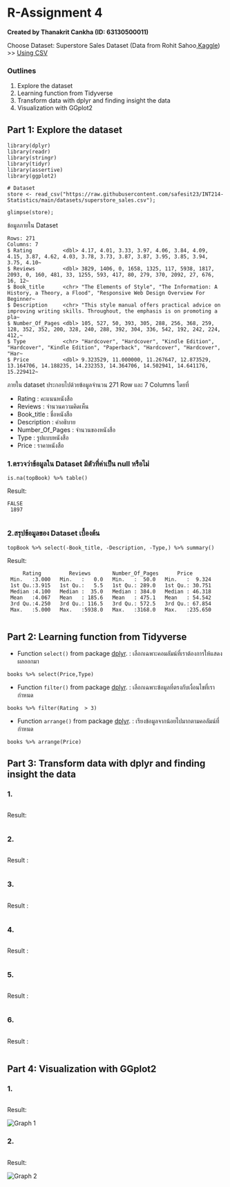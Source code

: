 # R-Assignment 4

**Created by Thanakrit Cankha (ID: 63130500011)**

Choose Dataset:
Superstore Sales Dataset (Data from Rohit Sahoo,[Kaggle](https://www.kaggle.com/rohitsahoo/sales-forecasting)) >> [Using CSV](https://raw.githubusercontent.com/safesit23/INT214-Statistics/main/datasets/superstore_sales.csv)

### Outlines
1. Explore the dataset
2. Learning function from Tidyverse
3. Transform data with dplyr and finding insight the data
4. Visualization with GGplot2

## Part 1: Explore the dataset

```
library(dplyr)
library(readr)
library(stringr)
library(tidyr)
library(assertive)
library(ggplot2)

# Dataset
store <- read_csv("https://raw.githubusercontent.com/safesit23/INT214-Statistics/main/datasets/superstore_sales.csv");

glimpse(store);

```
ข้อมูลภายใน Dataset
```
Rows: 271
Columns: 7
$ Rating          <dbl> 4.17, 4.01, 3.33, 3.97, 4.06, 3.84, 4.09, 4.15, 3.87, 4.62, 4.03, 3.78, 3.73, 3.87, 3.87, 3.95, 3.85, 3.94, 3.75, 4.10~
$ Reviews         <dbl> 3829, 1406, 0, 1658, 1325, 117, 5938, 1817, 2093, 0, 160, 481, 33, 1255, 593, 417, 80, 279, 370, 2092, 27, 676, 16, 12~
$ Book_title      <chr> "The Elements of Style", "The Information: A History, a Theory, a Flood", "Responsive Web Design Overview For Beginner~
$ Description     <chr> "This style manual offers practical advice on improving writing skills. Throughout, the emphasis is on promoting a pla~
$ Number_Of_Pages <dbl> 105, 527, 50, 393, 305, 288, 256, 368, 259, 128, 352, 352, 200, 328, 240, 288, 392, 304, 336, 542, 192, 242, 224, 412,~
$ Type            <chr> "Hardcover", "Hardcover", "Kindle Edition", "Hardcover", "Kindle Edition", "Paperback", "Hardcover", "Hardcover", "Har~
$ Price           <dbl> 9.323529, 11.000000, 11.267647, 12.873529, 13.164706, 14.188235, 14.232353, 14.364706, 14.502941, 14.641176, 15.229412~

```
ภายใน dataset ประกอบไปด้วยข้อมูลจำนวน 271 Row และ 7 Columns โดยที่
- Rating : คะแนนหนังสือ
- Reviews : จำนวนความคิดเห็น
- Book_title : ชื่อหนังสือ
- Description : คำอธิบาย
- Number_Of_Pages : จำนวนของหนังสือ
- Type : รูปแบบหนังสือ
- Price : ราคาหนังสือ

### 1.ตรวจว่าข้อมูลใน Dataset มีตัวที่ค่าเป็น null หรือไม่
```
is.na(topBook) %>% table()

```
Result:
```
FALSE 
 1897 
 
```
### 2.สรุปข้อมูลของ Dataset เบื้องต้น
```
topBook %>% select(-Book_title, -Description, -Type,) %>% summary()

```
Result:
```
     Rating         Reviews       Number_Of_Pages      Price        
 Min.   :3.000   Min.   :   0.0   Min.   :  50.0   Min.   :  9.324  
 1st Qu.:3.915   1st Qu.:   5.5   1st Qu.: 289.0   1st Qu.: 30.751  
 Median :4.100   Median :  35.0   Median : 384.0   Median : 46.318  
 Mean   :4.067   Mean   : 185.6   Mean   : 475.1   Mean   : 54.542  
 3rd Qu.:4.250   3rd Qu.: 116.5   3rd Qu.: 572.5   3rd Qu.: 67.854  
 Max.   :5.000   Max.   :5938.0   Max.   :3168.0   Max.   :235.650  
 
```
## Part 2: Learning function from Tidyverse

- Function `select()` from package [dplyr](https://dplyr.tidyverse.org/reference/select.html). : เลือกเฉพาะคอมลัมน์ที่เราต้องการให้แสดงผลออกมา
```
books %>% select(Price,Type)
```

- Function `filter()` from package [dplyr](https://dplyr.tidyverse.org/reference/filter.html). : เลือกเฉพาะข้อมูลที่ตรงกับเงื่อนไขที่เรากำหนด
```
books %>% filter(Rating  > 3)
```

- Function `arrange()` from package [dplyr](https://dplyr.tidyverse.org/reference/arrange.html). : เรียงข้อมูลจากน้อยไปมากตามคอลัมน์ที่กำหนด
```
books %>% arrange(Price)
```

## Part 3: Transform data with dplyr and finding insight the data

### 1.
```

```
Result:

```

```


### 2. 

```

```
Result :

```

```


### 3. 

```

```
Result :

```

```


### 4. 
```

```

Result :

```

```
### 5. 

```

```
Result :

```

```
### 6. 

```

```
Result :

```

```

## Part 4: Visualization with GGplot2
### 1. 
```

```
Result:

![Graph 1]()



### 2.
```

```
Result:

![Graph 2]()



